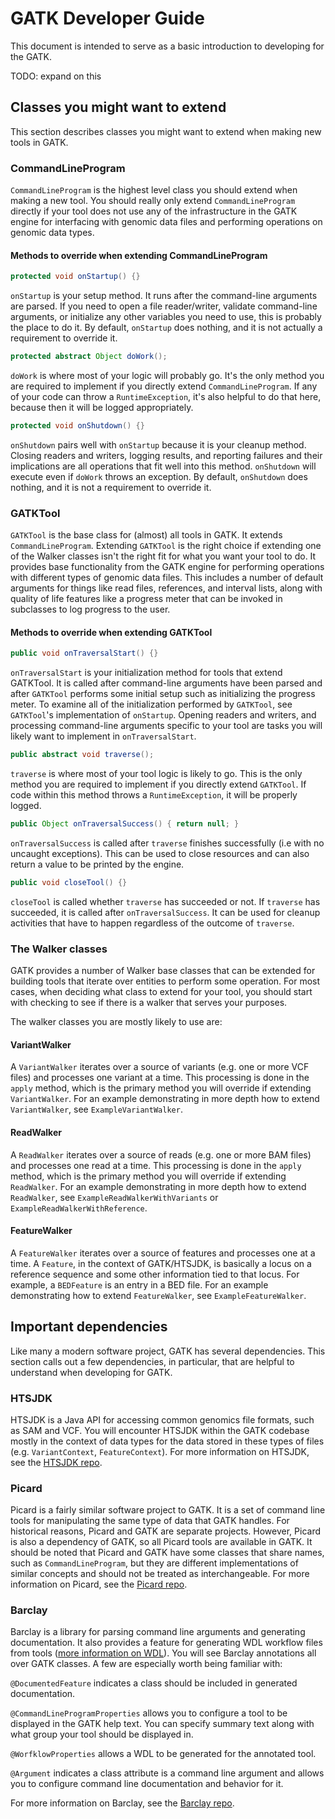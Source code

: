 # GATK Developer Guide
This document is intended to serve as a basic introduction to developing for the GATK.

TODO: expand on this

## Classes you might want to extend
This section describes classes you might want to extend when making new tools in GATK.

### CommandLineProgram
`CommandLineProgram` is the highest level class you should extend when making a new tool.  You should really only extend `CommandLineProgram` directly if your tool does not use any of the infrastructure in the GATK engine for interfacing with genomic data files and performing operations on genomic data types.

#### Methods to override when extending CommandLineProgram
```java
protected void onStartup() {}
```
`onStartup` is your setup method.  It runs after the command-line arguments are parsed.  If you need to open a file reader/writer, validate command-line arguments, or initialize any other variables you need to use, this is probably the place to do it.  By default, `onStartup` does nothing, and it is not actually a requirement to override it.

```java
protected abstract Object doWork();
```
`doWork` is where most of your logic will probably go.  It's the only method you are required to implement if you directly extend `CommandLineProgram`.  If any of your code can throw a `RuntimeException`, it's also helpful to do that here, because then it will be logged appropriately.  

```java
protected void onShutdown() {}
```
`onShutdown` pairs well with `onStartup` because it is your cleanup method.  Closing readers and writers, logging results, and reporting failures and their implications are all operations that fit well into this method.  `onShutdown` will execute even if `doWork` throws an exception.  By default, `onShutdown` does nothing, and it is not a requirement to override it.

### GATKTool
`GATKTool` is the base class for (almost) all tools in GATK.  It extends `CommandLineProgram`.  Extending `GATKTool` is the right choice if extending one of the Walker classes isn't the right fit for what you want your tool to do.  It provides base functionality from the GATK engine for performing operations with different types of genomic data files.  This includes a number of default arguments for things like read files, references, and interval lists, along with quality of life features like a progress meter that can be invoked in subclasses to log progress to the user.

#### Methods to override when extending GATKTool
```java
public void onTraversalStart() {}
```
`onTraversalStart` is your initialization method for tools that extend GATKTool.  It is called after command-line arguments have been parsed and after `GATKTool` performs some initial setup such as initializing the progress meter.  To examine all of the initialization performed by `GATKTool`, see `GATKTool`'s implementation of `onStartup`.
Opening readers and writers, and processing command-line arguments specific to your tool are tasks you will likely want to implement in `onTraversalStart`.

```java
public abstract void traverse();
```
`traverse` is where most of your tool logic is likely to go.  This is the only method you are required to implement if you directly extend `GATKTool`.  If code within this method throws a `RuntimeException`, it will be properly logged.

```java
public Object onTraversalSuccess() { return null; }
```
`onTraversalSuccess` is called after `traverse` finishes successfully (i.e with no uncaught exceptions).  This can be used to close resources and can also return a value to be printed by the engine.

```java
public void closeTool() {}
```
`closeTool` is called whether `traverse` has succeeded or not.  If `traverse` has succeeded, it is called after `onTraversalSuccess`.  It can be used for cleanup activities that have to happen regardless of the outcome of `traverse`.


### The Walker classes
GATK provides a number of Walker base classes that can be extended for building tools that iterate over entities to perform some operation.  For most cases, when deciding what class to extend for your tool, you should start with checking to see if there is a walker that serves your purposes.

The walker classes you are mostly likely to use are:

#### VariantWalker
A `VariantWalker` iterates over a source of variants (e.g. one or more VCF files) and processes one variant at a time.  This processing is done in the `apply` method, which is the primary method you will override if extending `VariantWalker`.  For an example demonstrating in more depth how to extend `VariantWalker`, see `ExampleVariantWalker`.

#### ReadWalker
A `ReadWalker` iterates over a source of reads (e.g. one or more BAM files) and processes one read at a time.  This processing is done in the `apply` method, which is the primary method you will override if extending `ReadWalker`.  For an example demonstrating in more depth how to extend `ReadWalker`, see `ExampleReadWalkerWithVariants` or `ExampleReadWalkerWithReference`.

#### FeatureWalker
A `FeatureWalker` iterates over a source of features and processes one at a time.  A `Feature`, in the context of GATK/HTSJDK, is basically a locus on a reference sequence and some other information tied to that locus.  For example, a `BEDFeature` is an entry in a BED file.  For an example demonstrating how to extend `FeatureWalker`, see `ExampleFeatureWalker`.

## Important dependencies
Like many a modern software project, GATK has several dependencies.  This section calls out a few dependencies, in particular, that are helpful to understand when developing for GATK.

### HTSJDK
HTSJDK is a Java API for accessing common genomics file formats, such as SAM and VCF.  You will encounter HTSJDK within the GATK codebase mostly in the context of data types for the data stored in these types of files (e.g. `VariantContext`, `FeatureContext`).  For more information on HTSJDK, see the [HTSJDK repo](https://github.com/samtools/htsjdk).

### Picard
Picard is a fairly similar software project to GATK.  It is a set of command line tools for manipulating the same type of data that GATK handles.  For historical reasons, Picard and GATK are separate projects.  However, Picard is also a dependency of GATK, so all Picard tools are available in GATK.  It should be noted that Picard and GATK have some classes that share names, such as `CommandLineProgram`, but they are different implementations of similar concepts and should not be treated as interchangeable.  For more information on Picard, see the [Picard repo](https://github.com/broadinstitute/picard).

### Barclay
Barclay is a library for parsing command line arguments and generating documentation.  It also provides a feature for generating WDL workflow files from tools ([more information on WDL](https://openwdl.org/)).  You will see Barclay annotations all over GATK classes.  A few are especially worth being familiar with:

`@DocumentedFeature` indicates a class should be included in generated documentation.

`@CommandLineProgramProperties` allows you to configure a tool to be displayed in the GATK help text.  You can specify summary text along with what group your tool should be displayed in.

`@WorfklowProperties` allows a WDL to be generated for the annotated tool.

`@Argument` indicates a class attribute is a command line argument and allows you to configure command line documentation and behavior for it.

For more information on Barclay, see the [Barclay repo](https://github.com/broadinstitute/barclay).

